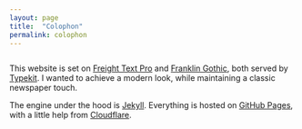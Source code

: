 ```yaml
---
layout: page
title:  "Colophon"
permalink: colophon
---
```

<img class="img-responsive" data-src="/images/colophon.jpeg">

This website is set on [Freight Text Pro](https://typekit.com/fonts/freight-text-pro) and [Franklin Gothic](https://en.wikipedia.org/wiki/Franklin_Gothic), both served by [Typekit](https://typekit.com/). I wanted to achieve a modern look, while maintaining a classic newspaper touch.

The engine under the hood is [Jekyll](https://jekyllrb.com/). Everything is hosted on [GitHub Pages](https://pages.github.com/), with a little help from [Cloudflare](https://cloudflare.com/).
